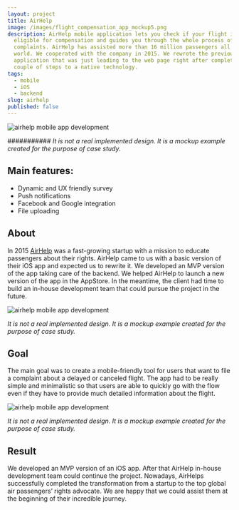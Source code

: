 ```yaml
---
layout: project
title: AirHelp
image: /images/flight_compensation_app_mockup5.png
description: AirHelp mobile application lets you check if your flight is
  eligible for compensation and guides you through the whole process of
  complaints. AirHelp has assisted more than 16 million passengers all over the
  world. We cooperated with the company in 2015. We rewrote the previous iOS
  application that was just leading to the web page right after completing a
  couple of steps to a native technology.
tags:
  - mobile
  - iOS
  - backend
slug: airhelp
published: false
---
```

![airhelp mobile app development](/images/flight_compensation_app_mockup.png "It is not a real implemented design. It is a mockup example created for the purpose of case study.")

########### *It is not a real implemented design. It is a mockup example created for the purpose of case study.*

## Main features:

* Dynamic and UX friendly survey
* Push notifications
* Facebook and Google integration
* File uploading

## About

In 2015 [AirHelp](https://www.airhelp.com/en-gb/) was a fast-growing startup with a mission to educate passengers about their rights. AirHelp came to us with a basic version of their iOS app and expected us to rewrite it. We developed an MVP version of the app taking care of the backend. We helped AirHelp to launch a new version of the app in the AppStore. In the meantime, the client had time to build an in-house development team that could pursue the project in the future.

![airhelp mobile app development](/images/flight_compensation_app_mockup4.png "It is not a real implemented design. It is a mockup example created for the purpose of case study.")

*It is not a real implemented design. It is a mockup example created for the purpose of case study.*

## Goal

The main goal was to create a mobile-friendly tool for users that want to file a complaint about a delayed or canceled flight. The app had to be really simple and minimalistic so that users are able to quickly go with the flow even if they have to provide much detailed information about the flight.

![airhelp mobile app development](/images/flight_compensation_app_mockup3.png "It is not a real implemented design. It is a mockup example created for the purpose of case study.")

*It is not a real implemented design. It is a mockup example created for the purpose of case study.*

## Result

We developed an MVP version of an iOS app. After that AirHelp in-house development team could continue the project. Nowadays, AirHelps successfully completed the transformation from a startup to the top global air passengers’ rights advocate. We are happy that we could assist them at the beginning of their incredible journey.
